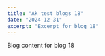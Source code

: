 ```yaml
---
title: "Ak test blogs 18"
date: "2024-12-31"
excerpt: "Excerpt for blog 18"
---
```


Blog content for blog 18